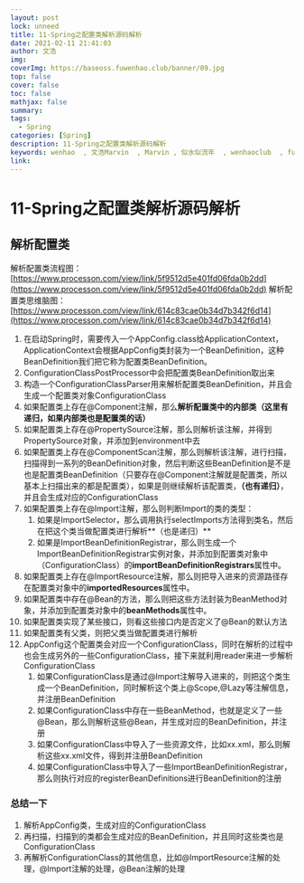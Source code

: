 ```yaml
---
layout: post
lock: unneed
title: 11-Spring之配置类解析源码解析
date: 2021-02-11 21:41:03
author: 文浩
img:
coverImg: https://baseoss.fuwenhao.club/banner/09.jpg
top: false
cover: false
toc: false
mathjax: false
summary:
tags:
  - Spring
categories: [Spring]
description: 11-Spring之配置类解析源码解析
keywords: wenhao  , 文浩Marvin  , Marvin , 似水似流年  , wenhaoclub  , fuwenhao.club , plus.fuwenhao.club  ,文浩的博客 , 似水似流年的博客
link: 
---
```



# 11-Spring之配置类解析源码解析

<link rel="stylesheet" href="https://cdn.jsdelivr.net/npm/aplayer@1.7.0/dist/APlayer.min.css">
<script src="https://cdn.jsdelivr.net/npm/aplayer@1.7.0/dist/APlayer.min.js"></script>
<script src="https://cdn.jsdelivr.net/npm/meting@1.1.0/dist/Meting.min.js"></script>

<div class="aplayer" data-id="1384026889" data-server="netease" data-type="song" data-mode="single" data-autoplay="true"></div>




## 解析配置类


解析配置类流程图：[https://www.processon.com/view/link/5f9512d5e401fd06fda0b2dd](https://www.processon.com/view/link/5f9512d5e401fd06fda0b2dd)
解析配置类思维脑图：[https://www.processon.com/view/link/614c83cae0b34d7b342f6d14](https://www.processon.com/view/link/614c83cae0b34d7b342f6d14)




1. 在启动Spring时，需要传入一个AppConfig.class给ApplicationContext，ApplicationContext会根据AppConfig类封装为一个BeanDefinition，这种BeanDefinition我们把它称为配置类BeanDefinition。
1. ConfigurationClassPostProcessor中会把配置类BeanDefinition取出来
1. 构造一个ConfigurationClassParser用来解析配置类BeanDefinition，并且会生成一个配置类对象ConfigurationClass
1. 如果配置类上存在@Component注解，那么**解析配置类中的内部类（这里有递归，如果内部类也是配置类的话）**
1. 如果配置类上存在@PropertySource注解，那么则解析该注解，并得到PropertySource对象，并添加到environment中去
1. 如果配置类上存在@ComponentScan注解，那么则解析该注解，进行扫描，扫描得到一系列的BeanDefinition对象，然后判断这些BeanDefinition是不是也是配置类BeanDefinition（只要存在@Component注解就是配置类，所以基本上扫描出来的都是配置类），如果是则继续解析该配置类，**（也有递归）**，并且会生成对应的ConfigurationClass
1. 如果配置类上存在@Import注解，那么则判断Import的类的类型：
   1. 如果是ImportSelector，那么调用执行selectImports方法得到类名，然后在把这个类当做配置类进行解析**（也是递归）**
   1. 如果是ImportBeanDefinitionRegistrar，那么则生成一个ImportBeanDefinitionRegistrar实例对象，并添加到配置类对象中（ConfigurationClass）的**importBeanDefinitionRegistrars**属性中。
8. 如果配置类上存在@ImportResource注解，那么则把导入进来的资源路径存在配置类对象中的**importedResources**属性中。
8. 如果配置类中存在@Bean的方法，那么则把这些方法封装为BeanMethod对象，并添加到配置类对象中的**beanMethods**属性中。
8. 如果配置类实现了某些接口，则看这些接口内是否定义了@Bean的默认方法
8. 如果配置类有父类，则把父类当做配置类进行解析
8. AppConfig这个配置类会对应一个ConfigurationClass，同时在解析的过程中也会生成另外的一些ConfigurationClass，接下来就利用reader来进一步解析ConfigurationClass
   1. 如果ConfigurationClass是通过@Import注解导入进来的，则把这个类生成一个BeanDefinition，同时解析这个类上@Scope,@Lazy等注解信息，并注册BeanDefinition
   1. 如果ConfigurationClass中存在一些BeanMethod，也就是定义了一些@Bean，那么则解析这些@Bean，并生成对应的BeanDefinition，并注册
   1. 如果ConfigurationClass中导入了一些资源文件，比如xx.xml，那么则解析这些xx.xml文件，得到并注册BeanDefinition
   1. 如果ConfigurationClass中导入了一些ImportBeanDefinitionRegistrar，那么则执行对应的registerBeanDefinitions进行BeanDefinition的注册





### 总结一下

1. 解析AppConfig类，生成对应的ConfigurationClass
1. 再扫描，扫描到的类都会生成对应的BeanDefinition，并且同时这些类也是ConfigurationClass
1. 再解析ConfigurationClass的其他信息，比如@ImportResource注解的处理，@Import注解的处理，@Bean注解的处理









